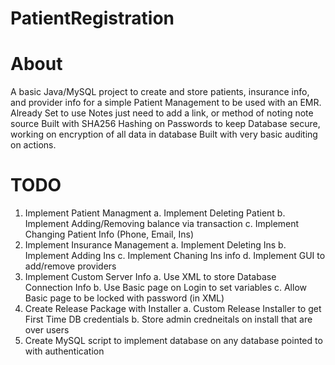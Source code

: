 # PatientRegistration
# About
A basic Java/MySQL project to create and store patients, insurance info, and provider info for a simple Patient Management to be used with an EMR.
Already Set to use Notes just need to add a link, or method of noting note source
Built with SHA256 Hashing on Passwords to keep Database secure, working on encryption of all data in database
Built with very basic auditing on actions.

# TODO
1. Implement Patient Managment
    a. Implement Deleting Patient
    b. Implement Adding/Removing balance via transaction
    c. Implement Changing Patient Info (Phone, Email, Ins)
2. Implement Insurance Management
    a. Implement Deleting Ins
    b. Implement Adding Ins
    c. Implement Chaning Ins info
    d. Implement GUI to add/remove providers
3. Implement Custom Server Info
    a. Use XML to store Database Connection Info
    b. Use Basic page on Login to set variables
        c. Allow Basic page to be locked with password (in XML)
4. Create Release Package with Installer
    a. Custom Release Installer to get First Time DB credentials
    b. Store admin credneitals on install that are over users
5. Create MySQL script to implement database on any database pointed to with authentication
